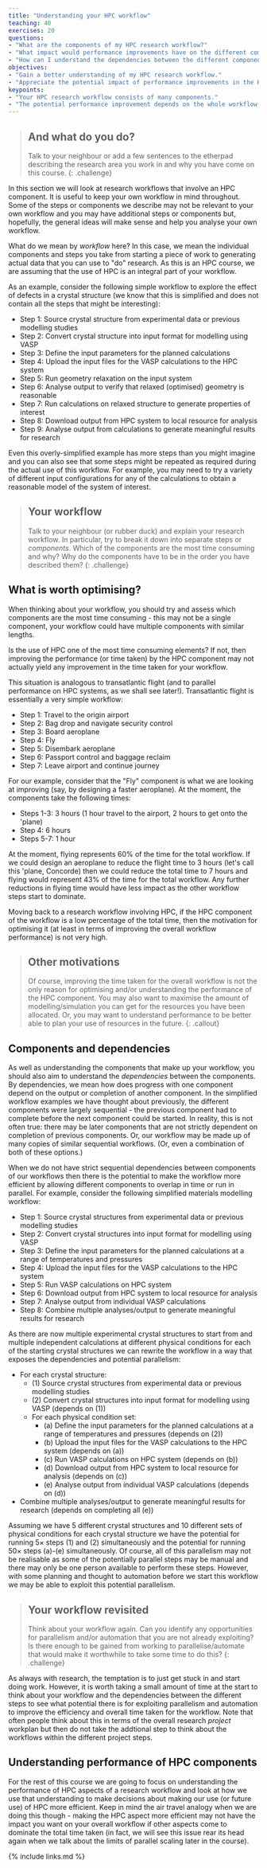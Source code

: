 ```yaml
---
title: "Understanding your HPC workflow"
teaching: 40
exercises: 20
questions:
- "What are the components of my HPC research workflow?"
- "What impact would performance improvements have on the different components?"
- "How can I understand the dependencies between the different components?"
objectives:
- "Gain a better understanding of my HPC research workflow."
- "Appreciate the potential impact of performance improvements in the HPC research workflow."
keypoints:
- "Your HPC research workflow consists of many components."
- "The potential performance improvement depends on the whole workflow, not just the individual component."
---
```


> ## And what do you do?
> Talk to your neighbour or add a few sentences to the etherpad describing the research
> area you work in and why you have come on this course.
{: .challenge}

In this section we will look at research workflows that involve an HPC component. It
is useful to keep your own workflow in mind throughout. Some of the steps or components
we describe may not be relevant to your own workflow and you may have additional steps or
components but, hopefully, the general ideas will make sense and help you analyse your
own workflow.

What do we mean by *workflow* here? In this case, we mean the individual components and
steps you take from starting a piece of work to generating actual data that you can use
to "do" research. As this is an HPC course, we are assuming that the use of HPC is an 
integral part of your workflow.

As an example, consider the following simple workflow to
explore the effect of defects in a crystal structure (we know that this is simplified
and does not contain all the steps that might be interesting):

 - Step 1: Source crystal structure from experimental data or previous modelling studies
 - Step 2: Convert crystal structure into input format for modelling using VASP
 - Step 3: Define the input parameters for the planned calculations
 - Step 4: Upload the input files for the VASP calculations to the HPC system
 - Step 5: Run geometry relaxation on the input system
 - Step 6: Analyse output to verify that relaxed (optimised) geometry is reasonable
 - Step 7: Run calculations on relaxed structure to generate properties of interest
 - Step 8: Download output from HPC system to local resource for analysis
 - Step 9: Analyse output from calculations to generate meaningful results for research

Even this overly-simplified example has more steps than you might imagine and you can
also see that some steps might be repeated as required during the actual use of this
workflow. For example, you may need to try a variety of different input configurations
for any of the calculations to obtain a reasonable model of the system of interest.

> ## Your workflow
> Talk to your neighbour (or rubber duck) and explain your research workflow. In particular,
> try to break it down into separate steps or *components*. Which of the components are the
> most time consuming and why? Why do the components have to be in the order you have
> described them?
{: .challenge}

## What is worth optimising?

When thinking about your workflow, you should try and assess which components are the most
time consuming - this may not be a single component, your workflow could have multiple 
components with similar lengths.

Is the use of HPC one of the most time consuming elements? If not, then improving the
performance (or time taken) by the HPC component may not actually yield any improvement
in the time taken for your workflow.

This situation is analogous to transatlantic flight (and to parallel performance on HPC
systems, as we shall see later!). Transatlantic flight is essentially a very simple 
workflow:

- Step 1: Travel to the origin airport
- Step 2: Bag drop and navigate security control
- Step 3: Board aeroplane
- Step 4: Fly
- Step 5: Disembark aeroplane
- Step 6: Passport control and baggage reclaim
- Step 7: Leave airport and continue journey

For our example, consider that the "Fly" component is what we are looking at improving
(say, by designing a faster aeroplane). At the moment, the components take the following
times:

- Steps 1-3: 3 hours (1 hour travel to the airport, 2 hours to get onto the 'plane)
- Step 4: 6 hours
- Steps 5-7: 1 hour

At the moment, flying represents 60% of the time for the total workflow. If we could
design an aeroplane to reduce the flight time to 3 hours (let's call this 'plane,
Concorde) then we could reduce the total time to 7 hours and flying would represent
43% of the time for the total workflow. Any further reductions in flying time would
have less impact as the other workflow steps start to dominate.

Moving back to a research workflow involving HPC, if the HPC component of the 
workflow is a low percentage of the total time, then the motivation for optimising
it (at least in terms of improving the overall workflow performance) is not very high.

> ## Other motivations
> Of course, improving the time taken for the overall workflow is not the only
> reason for optimising and/or understanding the performance of the HPC component.
> You may also want to maximise the amount of modelling/simulation you can get
> for the resources you have been allocated. Or, you may want to understand performance
> to be better able to plan your use of resources in the future.
{: .callout} 

## Components and dependencies

As well as understanding the components that make up your workflow, you should also
aim to understand the *dependencies* between the components. By dependencies, we mean
how does progress with one component depend on the output or completion of another
component. In the simplified workflow examples we have thought about previously, the
different components were largely sequential - the previous component had to complete before
the next component could be started. In reality, this is not often true: there may be later
components that are not strictly dependent on completion of previous components. Or, 
our workflow may be made up of many copies of similar sequential workflows. (Or, even 
a combination of both of these options.)

When we do not have strict sequential dependencies between components of our workflows
then there is the potential to make the workflow more efficient by allowing different
components to overlap in time or run in parallel. For example, consider the following
simplified materials modelling workflow:

 - Step 1: Source crystal structures from experimental data or previous modelling studies
 - Step 2: Convert crystal structures into input format for modelling using VASP
 - Step 3: Define the input parameters for the planned calculations at a range of temperatures and pressures
 - Step 4: Upload the input files for the VASP calculations to the HPC system
 - Step 5: Run VASP calculations on HPC system
 - Step 6: Download output from HPC system to local resource for analysis
 - Step 7: Analyse output from individual VASP calculations
 - Step 8: Combine multiple analyses/output to generate meaningful results for research

As there are now multiple experimental crystal structures to start from and 
multiple independent calculations at different physical conditions for each of
the starting crystal structures we can rewrite the workflow in a way that 
exposes the dependencies and potential parallelism:

- For each crystal structure:
  - (1) Source crystal structures from experimental data or previous modelling studies
  - (2) Convert crystal structures into input format for modelling using VASP (depends on (1))
  - For each physical condition set:
    - (a) Define the input parameters for the planned calculations at a range of temperatures and pressures (depends on (2))
    - (b) Upload the input files for the VASP calculations to the HPC system (depends on (a))
    - (c) Run VASP calculations on HPC system (depends on (b))
    - (d) Download output from HPC system to local resource for analysis (depends on (c))
    - (e) Analyse output from individual VASP calculations (depends on (d))
- Combine multiple analyses/output to generate meaningful results for research (depends on completing all (e))

Assuming we have 5 different crystal structures and 10 different sets of physical conditions 
for each crystal structure we have the potential for running 5&times; steps (1) and (2) 
simultaneously and the potential for running 50&times; steps (a)-(e) simultaneously. 
Of course, all of this parallelism may not be realisable as some of the potentially parallel
steps may be manual and there may only be one person available to perform these steps. However,
with some planning and thought to automation before we start this workflow we may be able
to exploit this potential parallelism.

> ## Your workflow revisited
> Think about your workflow again. Can you identify any opportunities for parallelism
> and/or automation that you are not already exploiting? Is there enough to be gained
> from working to parallelise/automate that would make it worthwhile to take some time
> to do this?
{: .challenge}

As always with research, the temptation is to just get stuck in and start doing work. However,
it is worth taking a small amount of time at the start to think about your workflow and 
the dependencies between the different steps to see what potential there is for 
exploiting parallelism and automation to improve the efficiency and overall time taken
for the workflow. Note that often people think about this in terms of the overall 
research *project* workplan but then do not take the addtional step to think about the
workflows within the different project steps.

## Understanding performance of HPC components

For the rest of this course we are going to focus on understanding the performance
of HPC aspects of a research workflow and look at how we use that understanding to
make decisions about making our use (or future use) of HPC more efficient. Keep in 
mind the air travel analogy when we are doing this though - making the
HPC aspect more efficient may not have the impact you want on your overall workflow
if other aspects come to dominate the total time taken (in fact, we will see this 
issue rear its head again when we talk about the limits of parallel scaling later
in the course).


{% include links.md %}